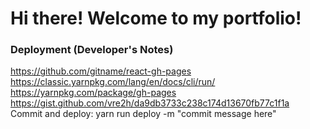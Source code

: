 # Hi there! Welcome to my portfolio!


### Deployment (Developer's Notes)

https://github.com/gitname/react-gh-pages \
https://classic.yarnpkg.com/lang/en/docs/cli/run/ \
https://yarnpkg.com/package/gh-pages \
https://gist.github.com/vre2h/da9db3733c238c174d13670fb77c1f1a \
Commit and deploy: yarn run deploy -m "commit message here"